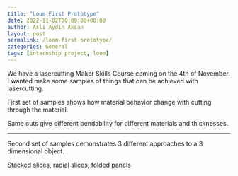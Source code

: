 ```yaml
---
title: "Loom First Prototype"
date: 2022-11-02T00:00:00+00:00
author: Asli Aydin Aksan
layout: post
permalink: /loom-first-prototype/
categories: General
tags: [internship project, loom]
---
```


We have a lasercutting Maker Skills Course coming on the 4th of November. I wanted make some samples of things that can be achieved with lasercutting.

First set of samples shows how material behavior change with cutting through the material.

Same cuts give different bendability for different materials and thicknesses.

---
Second set of samples demonstrates 3 different approaches to a 3 dimensional object.



Stacked slices, radial slices, folded panels